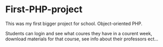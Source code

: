 # First-PHP-project

This was my first bigger project for school. Object-oriented PHP. 

Students can login and see what coures they have in a courent week, download materials for that course,
see info about their professors ect...
